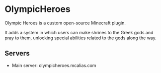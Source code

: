 # OlympicHeroes
Olympic Heroes is a custom open-source Minecraft plugin.

It adds a system in which users can make shrines to the Greek gods and pray to them, unlocking special abilities related to the gods along the way.

## Servers
- Main server: olympicheroes.mcalias.com
